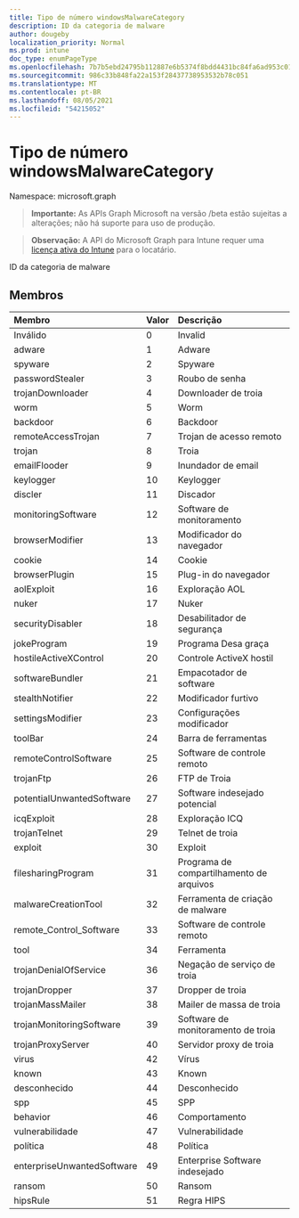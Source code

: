 ```yaml
---
title: Tipo de número windowsMalwareCategory
description: ID da categoria de malware
author: dougeby
localization_priority: Normal
ms.prod: intune
doc_type: enumPageType
ms.openlocfilehash: 7b7b5ebd24795b112887e6b5374f8bdd4431bc84fa6ad953c018642daa8c3ebe
ms.sourcegitcommit: 986c33b848fa22a153f28437738953532b78c051
ms.translationtype: MT
ms.contentlocale: pt-BR
ms.lasthandoff: 08/05/2021
ms.locfileid: "54215052"
---
```

# <a name="windowsmalwarecategory-enum-type"></a>Tipo de número windowsMalwareCategory

Namespace: microsoft.graph

> **Importante:** As APIs Graph Microsoft na versão /beta estão sujeitas a alterações; não há suporte para uso de produção.

> **Observação:** A API do Microsoft Graph para Intune requer uma [licença ativa do Intune](https://go.microsoft.com/fwlink/?linkid=839381) para o locatário.

ID da categoria de malware

## <a name="members"></a>Membros
|Membro|Valor|Descrição|
|:---|:---|:---|
|Inválido|0|Invalid|
|adware|1 |Adware|
|spyware|2|Spyware|
|passwordStealer|3 |Roubo de senha|
|trojanDownloader|4 |Downloader de troia|
|worm|5 |Worm|
|backdoor|6 |Backdoor|
|remoteAccessTrojan|7 |Trojan de acesso remoto|
|trojan|8 |Troia|
|emailFlooder|9 |Inundador de email|
|keylogger|10 |Keylogger|
|discler|11 |Discador|
|monitoringSoftware|12 |Software de monitoramento|
|browserModifier|13 |Modificador do navegador|
|cookie|14 |Cookie|
|browserPlugin|15 |Plug-in do navegador|
|aolExploit|16 |Exploração AOL|
|nuker|17 |Nuker|
|securityDisabler|18 |Desabilitador de segurança|
|jokeProgram|19|Programa Desa graça|
|hostileActiveXControl|20|Controle ActiveX hostil|
|softwareBundler| 21 |Empacotador de software|
|stealthNotifier|22|Modificador furtivo|
|settingsModifier|23|Configurações modificador|
|toolBar|24|Barra de ferramentas|
|remoteControlSoftware|25|Software de controle remoto|
|trojanFtp|26|FTP de Troia|
|potentialUnwantedSoftware|27|Software indesejado potencial|
|icqExploit|28|Exploração ICQ|
|trojanTelnet|29|Telnet de troia|
|exploit|30|Exploit|
|filesharingProgram|31|Programa de compartilhamento de arquivos|
|malwareCreationTool|32|Ferramenta de criação de malware|
|remote_Control_Software|33|Software de controle remoto|
|tool|34|Ferramenta|
|trojanDenialOfService|36|Negação de serviço de troia|
|trojanDropper|37|Dropper de troia|
|trojanMassMailer|38|Mailer de massa de troia|
|trojanMonitoringSoftware|39|Software de monitoramento de troia|
|trojanProxyServer|40|Servidor proxy de troia|
|virus|42|Vírus|
|known|43|Known|
|desconhecido|44|Desconhecido|
|spp|45|SPP|
|behavior|46|Comportamento|
|vulnerabilidade|47|Vulnerabilidade|
|política|48|Política|
|enterpriseUnwantedSoftware|49|Enterprise Software indesejado|
|ransom|50|Ransom|
|hipsRule|51|Regra HIPS|





